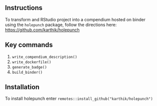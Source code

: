 ## Instructions

To transform and RStudio project into a compendium hosted on binder using the `holepunch` package, follow the directions here: https://github.com/karthik/holepunch

## Key commands
1. `write_compendium_description()`
2. `write_dockerfile()`
3. `generate_badge()`
4. `build_binder()`

## Installation
To install holepunch enter `remotes::install_github("karthik/holepunch")`
